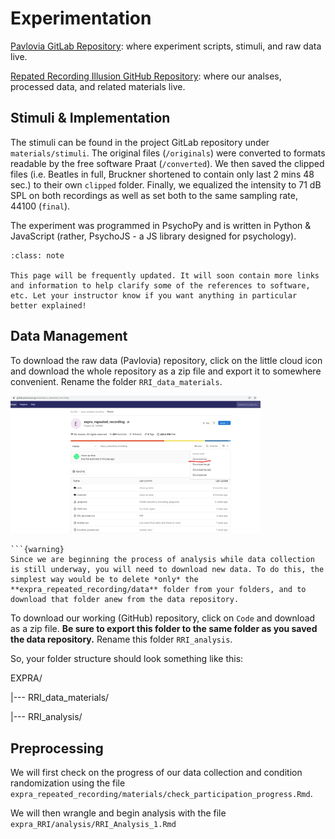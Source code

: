 # Experimentation


[Pavlovia GitLab Repository](https://gitlab.pavlovia.org/akiai/expra_repeated_recording): where experiment scripts, stimuli, and raw data live.

[Repated Recording Illusion GitHub Repository](https://github.com/avakiai/expra_repeated_recording_illusion): where our analses, processed data, and related materials live.

## Stimuli & Implementation

The stimuli can be found in the project GitLab repository under `materials/stimuli`. The original files (`/originals`) were converted to formats readable by the free software Praat (`/converted`). We then saved the clipped files (i.e. Beatles in full, Bruckner shortened to contain only last 2 mins 48 sec.) to their own `clipped` folder. Finally, we equalized the intensity to 71 dB SPL on both recordings as well as set both to the same sampling rate, 44100 (`final`).

The experiment was programmed in PsychoPy and is written in Python & JavaScript (rather, PsychoJS - a JS library designed for psychology). 

```{admonition} Note
:class: note

This page will be frequently updated. It will soon contain more links and information to help clarify some of the references to software, etc. Let your instructor know if you want anything in particular better explained!

```

## Data Management

To download the raw data (Pavlovia) repository, click on the little cloud icon and download the whole repository as a zip file and export it to somewhere convenient. Rename the folder `RRI_data_materials`.

<img src="../static/save_data.png" alt="savegit" class="mx-auto d-block" width="400px">

````{margin}
```{warning} 
Since we are beginning the process of analysis while data collection is still underway, you will need to download new data. To do this, the simplest way would be to delete *only* the **expra_repeated_recording/data** folder from your folders, and to download that folder anew from the data repository. 

````

To download our working (GitHub) repository, click on `Code` and download as a zip file. **Be sure to export this folder to the same folder as you saved the data repository.** Rename this folder `RRI_analysis`.

So, your folder structure should look something like this:

EXPRA/

|--- RRI_data_materials/

|--- RRI_analysis/



## Preprocessing

We will first check on the progress of our data collection and condition randomization using the file `expra_repeated_recording/materials/check_participation_progress.Rmd`. 

We will then wrangle and begin analysis with the file `expra_RRI/analysis/RRI_Analysis_1.Rmd`